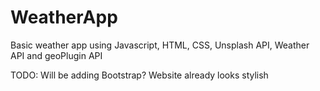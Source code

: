 # WeatherApp
Basic weather app using Javascript, HTML, CSS, Unsplash API, Weather API and geoPlugin API

TODO: Will be adding Bootstrap? Website already looks stylish


